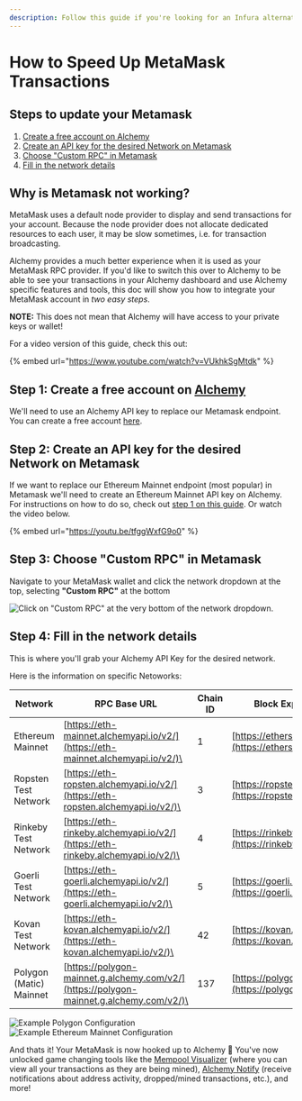 ```yaml
---
description: Follow this guide if you're looking for an Infura alternative for Metamask.
---
```


# How to Speed Up MetaMask Transactions

## Steps to update your Metamask

1. [Create a free account on Alchemy](connecting-metamask-to-alchemy.md#1.-create-a-free-account-on-alchemy)&#x20;
2. [Create an API key for the desired Network on Metamask](connecting-metamask-to-alchemy.md#2.-create-an-api-key-for-the-desired-network-on-metamask)&#x20;
3. [Choose "Custom RPC" in Metamask](connecting-metamask-to-alchemy.md#3.-choose-custom-rpc-in-metamask)
4. [Fill in the network details](connecting-metamask-to-alchemy.md#4.-fill-in-the-required-information)

## Why is Metamask not working?

MetaMask uses a default node provider to display and send transactions for your account. Because the node provider does not allocate dedicated resources to each user, it may be slow sometimes, i.e. for transaction broadcasting.

Alchemy provides a much better experience when it is used as your MetaMask RPC provider. If you'd like to switch this over to Alchemy to be able to see your transactions in your Alchemy dashboard and use Alchemy specific features and tools, this doc will show you how to integrate your MetaMask account in _two easy steps_.

**NOTE:** This does not mean that Alchemy will have access to your private keys or wallet!

For a video version of this guide, check this out:

{% embed url="https://www.youtube.com/watch?v=VUkhkSgMtdk" %}

## Step 1: Create a free account on [Alchemy](https://alchemy.com/?a=991c4e82df)

We'll need to use an Alchemy API key to replace our Metamask endpoint. You can create a free account [here](https://alchemy.com/?a=991c4e82df).&#x20;

## Step 2: Create an API key for the desired Network on Metamask&#x20;

If we want to replace our Ethereum Mainnet endpoint (most popular) in Metamask we'll need to create an Ethereum Mainnet API key on Alchemy. For instructions on how to do so, check out [step 1 on this guide](../introduction/getting-started/#1.create-an-alchemy-key). Or watch the video below.&#x20;

{% embed url="https://youtu.be/tfggWxfG9o0" %}

## Step 3: Choose "Custom RPC" in Metamask

Navigate to your MetaMask wallet and click the network dropdown at the top, selecting **"Custom RPC"** at the bottom

![Click on "Custom RPC" at the very bottom of the network dropdown.](<../.gitbook/assets/Screen Shot 2021-11-15 at 9.47.25 AM.png>)

## Step 4: Fill in the network details

This is where you'll grab your Alchemy API Key for the desired network.

Here is the information on specific Netoworks:

| Network                 | RPC Base URL                                                                                     | Chain ID | Block Explorer URL                                            | Symbol (optional) |
| ----------------------- | ------------------------------------------------------------------------------------------------ | -------- | ------------------------------------------------------------- | ----------------- |
| Ethereum Mainnet        | [https://eth-mainnet.alchemyapi.io/v2/](https://eth-mainnet.alchemyapi.io/v2/)\<api key>         | 1        | [https://etherscan.io/](https://etherscan.io)                 | ETH               |
| Ropsten Test Network    | [https://eth-ropsten.alchemyapi.io/v2/](https://eth-ropsten.alchemyapi.io/v2/)\<api key>         | 3        | [https://ropsten.etherscan.io/](https://ropsten.etherscan.io) | ETH               |
| Rinkeby Test Network    | [https://eth-rinkeby.alchemyapi.io/v2/](https://eth-rinkeby.alchemyapi.io/v2/)\<api key>         | 4        | [https://rinkeby.etherscan.io/](https://rinkeby.etherscan.io) | ETH               |
| Goerli Test Network     | [https://eth-goerli.alchemyapi.io/v2/](https://eth-goerli.alchemyapi.io/v2/)\<api key>           | 5        | [https://goerli.etherscan.io/](https://goerli.etherscan.io)   | ETH               |
| Kovan Test Network      | [https://eth-kovan.alchemyapi.io/v2/](https://eth-kovan.alchemyapi.io/v2/)\<api key>             | 42       | [https://kovan.etherscan.io/](https://kovan.etherscan.io)     | ETH               |
| Polygon (Matic) Mainnet | [https://polygon-mainnet.g.alchemy.com/v2/](https://polygon-mainnet.g.alchemy.com/v2/)\<api key> | 137      | [https://polygonscan.com/](https://polygonscan.com)           | MATIC             |

![Example Polygon Configuration](<../.gitbook/assets/Screen Shot 2021-11-15 at 10.07.44 AM.png>) ![Example Ethereum Mainnet Configuration](<../.gitbook/assets/Screen Shot 2021-11-15 at 10.11.10 AM.png>)

And thats it! Your MetaMask is now hooked up to Alchemy 🎉 You've now unlocked game changing tools like the [Mempool Visualizer](../introduction/core-products/alchemy-build.md#mempool-visualizer) (where you can view all your transactions as they are being mined), [Alchemy Notify](../introduction/core-products/alchemy-notify.md) (receive notifications about address activity, dropped/mined transactions, etc.), and more!
